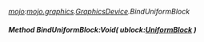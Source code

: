 _[mojo](../../modules/mojo/mojo-module.md):[mojo.graphics](../../modules/mojo/mojo-graphics.md).[GraphicsDevice](../../modules/mojo/mojo-graphics-graphicsdevice.md).BindUniformBlock_
##### Method BindUniformBlock:Void( ublock:[UniformBlock](../../modules/mojo/mojo-graphics-uniformblock.md) )
